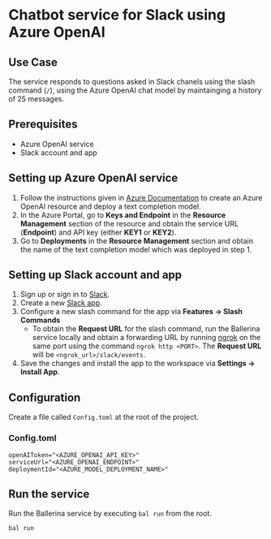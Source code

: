 # Chatbot service for Slack using Azure OpenAI

## Use Case
The service responds to questions asked in Slack chanels using the slash command (`/`), using the Azure OpenAI chat model by maintainging a history of 25 messages.

## Prerequisites
* Azure OpenAI service
* Slack account and app

## Setting up Azure OpenAI service
1. Follow the instructions given in [Azure Documentation](https://learn.microsoft.com/en-us/azure/cognitive-services/openai/how-to/create-resource?pivots=web-portal) to create an Azure OpenAI resource and deploy a text completion model.
2. In the Azure Portal, go to **Keys and Endpoint** in the **Resource Management** section of the resource and obtain the service URL (**Endpoint**) and API key (either **KEY1** or **KEY2**).
3. Go to **Deployments** in the **Resource Management** section and obtain the name of the text completion model which was deployed in step 1.

## Setting up Slack account and app
1. Sign up or sign in to [Slack](https://slack.com/get-started#/createnew).
2. Create a new [Slack app](https://api.slack.com/apps).
3. Configure a new slash command for the app via **Features -> Slash Commands**
    * To obtain the **Request URL** for the slash command, run the Ballerina service locally and obtain a forwarding URL by running [ngrok](https://ngrok.com/download) on the same port using the command `ngrok http <PORT>`. The **Request URL** will be `<ngrok_url>/slack/events`. 
4. Save the changes and install the app to the workspace via **Settings -> Install App**.

## Configuration
Create a file called `Config.toml` at the root of the project.

### Config.toml
```
openAIToken="<AZURE_OPENAI_API_KEY>"
serviceUrl="<AZURE_OPENAI_ENDPOINT>"
deploymentId="<AZURE_MODEL_DEPLOYMENT_NAME>"
```

## Run the service
Run the Ballerina service by executing `bal run` from the root.

`bal run`